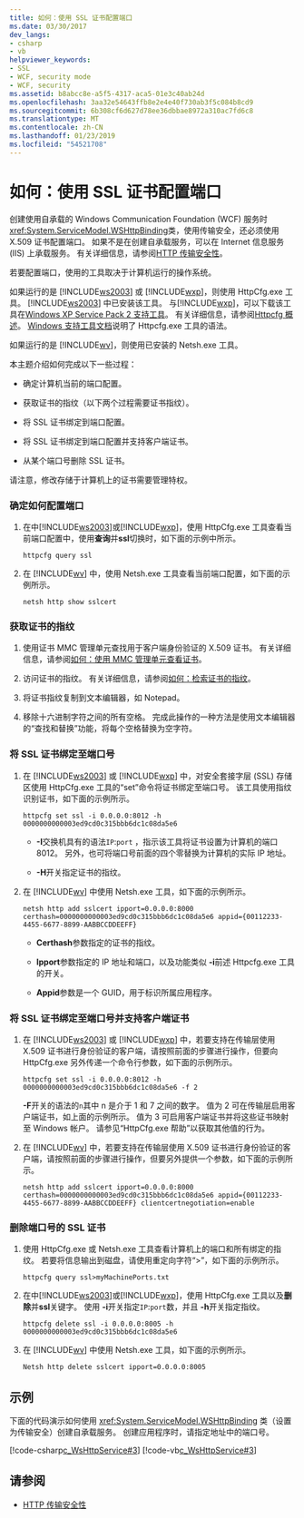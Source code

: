 ```yaml
---
title: 如何：使用 SSL 证书配置端口
ms.date: 03/30/2017
dev_langs:
- csharp
- vb
helpviewer_keywords:
- SSL
- WCF, security mode
- WCF, security
ms.assetid: b8abcc8e-a5f5-4317-aca5-01e3c40ab24d
ms.openlocfilehash: 3aa32e54643ffb8e2e4e40f730ab3f5c084b8cd9
ms.sourcegitcommit: 6b308cf6d627d78ee36dbbae8972a310ac7fd6c8
ms.translationtype: MT
ms.contentlocale: zh-CN
ms.lasthandoff: 01/23/2019
ms.locfileid: "54521708"
---
```

# <a name="how-to-configure-a-port-with-an-ssl-certificate"></a>如何：使用 SSL 证书配置端口
创建使用自承载的 Windows Communication Foundation (WCF) 服务时<xref:System.ServiceModel.WSHttpBinding>类，使用传输安全，还必须使用 X.509 证书配置端口。 如果不是在创建自承载服务，可以在 Internet 信息服务 (IIS) 上承载服务。 有关详细信息，请参阅[HTTP 传输安全性](../../../../docs/framework/wcf/feature-details/http-transport-security.md)。  
  
 若要配置端口，使用的工具取决于计算机运行的操作系统。  
  
 如果运行的是 [!INCLUDE[ws2003](../../../../includes/ws2003-md.md)] 或 [!INCLUDE[wxp](../../../../includes/wxp-md.md)]，则使用 HttpCfg.exe 工具。 [!INCLUDE[ws2003](../../../../includes/ws2003-md.md)] 中已安装该工具。 与[!INCLUDE[wxp](../../../../includes/wxp-md.md)]，可以下载该工具在[Windows XP Service Pack 2 支持工具](https://go.microsoft.com/fwlink/?LinkId=88606)。 有关详细信息，请参阅[Httpcfg 概述](https://go.microsoft.com/fwlink/?LinkId=88605)。 [Windows 支持工具文档](https://go.microsoft.com/fwlink/?LinkId=94840)说明了 Httpcfg.exe 工具的语法。  
  
 如果运行的是 [!INCLUDE[wv](../../../../includes/wv-md.md)]，则使用已安装的 Netsh.exe 工具。  
  
 本主题介绍如何完成以下一些过程：  
  
-   确定计算机当前的端口配置。  
  
-   获取证书的指纹（以下两个过程需要证书指纹）。  
  
-   将 SSL 证书绑定到端口配置。  
  
-   将 SSL 证书绑定到端口配置并支持客户端证书。  
  
-   从某个端口号删除 SSL 证书。  
  
 请注意，修改存储于计算机上的证书需要管理特权。  
  
### <a name="to-determine-how-ports-are-configured"></a>确定如何配置端口  
  
1.  在中[!INCLUDE[ws2003](../../../../includes/ws2003-md.md)]或[!INCLUDE[wxp](../../../../includes/wxp-md.md)]，使用 HttpCfg.exe 工具查看当前端口配置中，使用**查询**并**ssl**切换时，如下面的示例中所示。  
  
    ```  
    httpcfg query ssl  
    ```  
  
2.  在 [!INCLUDE[wv](../../../../includes/wv-md.md)] 中，使用 Netsh.exe 工具查看当前端口配置，如下面的示例所示。  
  
    ```  
    netsh http show sslcert  
    ```  
  
### <a name="to-get-a-certificates-thumbprint"></a>获取证书的指纹  
  
1.  使用证书 MMC 管理单元查找用于客户端身份验证的 X.509 证书。 有关详细信息，请参阅[如何：使用 MMC 管理单元查看证书](../../../../docs/framework/wcf/feature-details/how-to-view-certificates-with-the-mmc-snap-in.md)。  
  
2.  访问证书的指纹。 有关详细信息，请参阅[如何：检索证书的指纹](../../../../docs/framework/wcf/feature-details/how-to-retrieve-the-thumbprint-of-a-certificate.md)。  
  
3.  将证书指纹复制到文本编辑器，如 Notepad。  
  
4.  移除十六进制字符之间的所有空格。 完成此操作的一种方法是使用文本编辑器的“查找和替换”功能，将每个空格替换为空字符。  
  
### <a name="to-bind-an-ssl-certificate-to-a-port-number"></a>将 SSL 证书绑定至端口号  
  
1.  在 [!INCLUDE[ws2003](../../../../includes/ws2003-md.md)] 或 [!INCLUDE[wxp](../../../../includes/wxp-md.md)] 中，对安全套接字层 (SSL) 存储区使用 HttpCfg.exe 工具的“set”命令将证书绑定至端口号。 该工具使用指纹识别证书，如下面的示例所示。  
  
    ```  
    httpcfg set ssl -i 0.0.0.0:8012 -h 0000000000003ed9cd0c315bbb6dc1c08da5e6  
    ```  
  
    -   **-I**交换机具有的语法`IP`:`port` ，指示该工具将证书设置为计算机的端口 8012。 另外，也可将端口号前面的四个零替换为计算机的实际 IP 地址。  
  
    -   **-H**开关指定证书的指纹。  
  
2.  在 [!INCLUDE[wv](../../../../includes/wv-md.md)] 中使用 Netsh.exe 工具，如下面的示例所示。  
  
    ```  
    netsh http add sslcert ipport=0.0.0.0:8000 certhash=0000000000003ed9cd0c315bbb6dc1c08da5e6 appid={00112233-4455-6677-8899-AABBCCDDEEFF}   
    ```  
  
    -   **Certhash**参数指定的证书的指纹。  
  
    -   **Ipport**参数指定的 IP 地址和端口，以及功能类似 **-i**前述 Httpcfg.exe 工具的开关。  
  
    -   **Appid**参数是一个 GUID，用于标识所属应用程序。  
  
### <a name="to-bind-an-ssl-certificate-to-a-port-number-and-support-client-certificates"></a>将 SSL 证书绑定至端口号并支持客户端证书  
  
1.  在 [!INCLUDE[ws2003](../../../../includes/ws2003-md.md)] 或 [!INCLUDE[wxp](../../../../includes/wxp-md.md)] 中，若要支持在传输层使用 X.509 证书进行身份验证的客户端，请按照前面的步骤进行操作，但要向 HttpCfg.exe 另外传递一个命令行参数，如下面的示例所示。  
  
    ```  
    httpcfg set ssl -i 0.0.0.0:8012 -h 0000000000003ed9cd0c315bbb6dc1c08da5e6 -f 2  
    ```  
  
     **-F**开关的语法的`n`其中 n 是介于 1 和 7 之间的数字。 值为 2 可在传输层启用客户端证书，如上面的示例所示。 值为 3 可启用客户端证书并将这些证书映射至 Windows 帐户。 请参见“HttpCfg.exe 帮助”以获取其他值的行为。  
  
2.  在 [!INCLUDE[wv](../../../../includes/wv-md.md)] 中，若要支持在传输层使用 X.509 证书进行身份验证的客户端，请按照前面的步骤进行操作，但要另外提供一个参数，如下面的示例所示。  
  
    ```  
    netsh http add sslcert ipport=0.0.0.0:8000 certhash=0000000000003ed9cd0c315bbb6dc1c08da5e6 appid={00112233-4455-6677-8899-AABBCCDDEEFF} clientcertnegotiation=enable  
    ```  
  
### <a name="to-delete-an-ssl-certificate-from-a-port-number"></a>删除端口号的 SSL 证书  
  
1.  使用 HttpCfg.exe 或 Netsh.exe 工具查看计算机上的端口和所有绑定的指纹。 若要将信息输出到磁盘，请使用重定向字符“>”，如下面的示例所示。  
  
    ```  
    httpcfg query ssl>myMachinePorts.txt  
    ```  
  
2.  在中[!INCLUDE[ws2003](../../../../includes/ws2003-md.md)]或[!INCLUDE[wxp](../../../../includes/wxp-md.md)]，使用 HttpCfg.exe 工具以及**删除**并**ssl**关键字。 使用 **-i**开关指定`IP`:`port`数，并且 **-h**开关指定指纹。  
  
    ```  
    httpcfg delete ssl -i 0.0.0.0:8005 -h 0000000000003ed9cd0c315bbb6dc1c08da5e6  
    ```  
  
3.  在 [!INCLUDE[wv](../../../../includes/wv-md.md)] 中使用 Netsh.exe 工具，如下面的示例所示。  
  
    ```  
    Netsh http delete sslcert ipport=0.0.0.0:8005  
    ```  
  
## <a name="example"></a>示例  
 下面的代码演示如何使用 <xref:System.ServiceModel.WSHttpBinding> 类（设置为传输安全）创建自承载服务。 创建应用程序时，请指定地址中的端口号。  
  
 [!code-csharp[c_WsHttpService#3](../../../../samples/snippets/csharp/VS_Snippets_CFX/c_wshttpservice/cs/source.cs#3)]
 [!code-vb[c_WsHttpService#3](../../../../samples/snippets/visualbasic/VS_Snippets_CFX/c_wshttpservice/vb/source.vb#3)]  
  
## <a name="see-also"></a>请参阅
- [HTTP 传输安全性](../../../../docs/framework/wcf/feature-details/http-transport-security.md)
